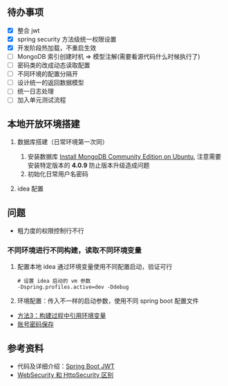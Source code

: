 ## 待办事项


- [x] 整合 jwt
- [x] spring security 方法级统一权限设置
- [x] 开发阶段热加载，不重启生效
- [ ] MongoDB 索引创建时机 => 模型注解(需要看源代码什么时候执行了)
- [ ] 密码类的改成动态读取配置
- [ ] 不同环境的配置分隔开
- [ ] 设计统一的返回数据模型
- [ ] 统一日志处理
- [ ] 加入单元测试流程

## 本地开放环境搭建

1. 数据库搭建（日常环境第一次同）

    1. 安装数据库 [Install MongoDB Community Edition on Ubuntu](https://docs.mongodb.com/manual/tutorial/install-mongodb-on-ubuntu/), 注意需要安装特定版本的 **4.0.9** 防止版本升级造成问题
    2. 初始化日常用户名密码

2. idea 配置

## 问题

- 粗力度的权限控制行不行


### 不同环境进行不同构建，读取不同环境变量

1. 配置本地 idea 通过环境变量使用不同配置启动，验证可行
    
    ```
    # 设置 idea 启动的 vm 参数
    -Dspring.profiles.active=dev -Ddebug
    ```
2. 环境配置：传入不一样的启动参数，使用不同 spring boot 配置文件


- [方法3：构建过程中引用环境变量](https://help.aliyun.com/document_detail/59297.html?spm=5176.11065259.1996646101.searchclickresult.43b33246bpi1pC)
- [账号密码保存](https://help.aliyun.com/document_detail/60183.html?spm=a2c40.config_item_securityconfig_page.page.13.73f437adhQ83UX)

## 参考资料

- 代码及详细介绍：[Spring Boot JWT](https://github.com/murraco/spring-boot-jwt)
- [WebSecurity 和 HttpSecurity 区别](https://juejin.im/post/5a1980825188252abc5e0fd1)